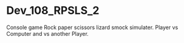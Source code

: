 # Dev_108_RPSLS_2
Console game Rock paper scissors lizard smock simulater. Player vs Computer and vs another Player.
